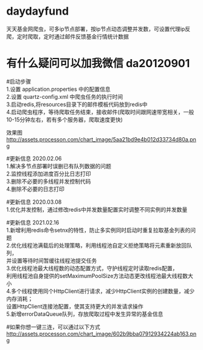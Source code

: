 # daydayfund
天天基金网爬虫，可多ip节点部署，按ip节点动态调整并发数，可设置代理ip反爬，定时爬取，定时通过邮件反馈基金行情统计数据

# 有什么疑问可以加我微信 da20120901


#启动步骤  
1.设置 application.properties 中的配置信息  
2.设置 quartz-config.xml 中爬虫任务的执行时间  
3.启动redis,将resources目录下的邮件模板代码放到redis中  
4.启动爬虫程序，等待爬取任务结束，接收邮件(爬取时间跟网速带宽相关，一般10-15分钟左右，若有多个服务器，爬取速度更快)  

效果图  
http://assets.processon.com/chart_image/5aa21bd9e4b012d33734d80a.png

#更新信息
2020.02.06  
1.解决多节点部署时误删已有队列数据的问题  
2.监控线程添加进度百分比日志打印  
3.删除不必要的多线程并发控制代码  
4.删除不必要的日志打印

#更新信息
2020.03.08  
1.优化并发控制，通过修改redis中并发数量配置实时调整不同实例的并发数量
 
#更新信息
2021.02.16  
1.新增利用redis命令setnx的特性，防止多实例同时启动时重复拉取基金列表的问题  
2.优化线程池满载后的处理策略，利用线程池自定义拒绝策略将元素重新放回队列，  
并设置等待时间暂缓往线程池提交任务  
3.优化线程池最大线程数的动态配置方式，守护线程定时读取redis配置，  
利用线程池自身提供的setMaximumPoolSize方法动态更改线程池最大线程数大小  
4.多个线程使用同个HttpClient进行请求，减少HttpClient实例的创建数量，减少内存消耗；  
设置HttpClient连接池配置，使其支持更大的并发请求操作  
5.新增errorDataQueue队列，存放爬取过程中发生异常的基金信息  


#如果你想一键三连，可以通过以下方式  
http://assets.processon.com/chart_image/602b9bba07912934224ab163.png

